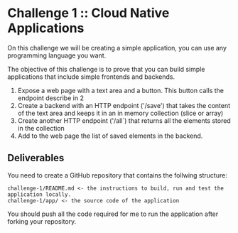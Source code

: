 # Challenge 1 :: Cloud Native Applications

On this challenge we will be creating a simple application, you can use any programming language you want.

The objective of this challenge is to prove that you can build simple applications that include simple frontends and backends.

1) Expose a web page with a text area and a button. This button calls the endpoint describe in 2
2) Create a backend with an HTTP endpoint ('/save') that takes the content of the text area and keeps it in an in memory collection (slice or array)
3) Create another HTTP endpoint ('/all`) that returns all the elements stored in the collection
4) Add to the web page the list of saved elements in the backend.

## Deliverables

You need to create a GitHub repository that contains the follwing structure:

```
challenge-1/README.md <- the instructions to build, run and test the application locally. 
challenge-1/app/ <- the source code of the application
```

You should push all the code required for me to run the application after forking your repository. 


